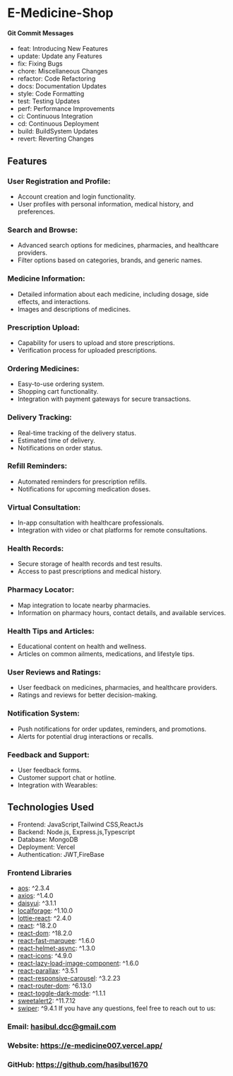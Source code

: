 # E-Medicine-Shop

#### Git Commit Messages

- feat: Introducing New Features
- update: Update any Features
- fix: Fixing Bugs
- chore: Miscellaneous Changes
- refactor: Code Refactoring
- docs: Documentation Updates
- style: Code Formatting
- test: Testing Updates
- perf: Performance Improvements
- ci: Continuous Integration
- cd: Continuous Deployment
- build: BuildSystem Updates
- revert: Reverting Changes

## Features

### User Registration and Profile:
  -  Account creation and login functionality.
  -  User profiles with personal information, medical history, and preferences.

### Search and Browse:
  -  Advanced search options for medicines, pharmacies, and healthcare providers.
  -  Filter options based on categories, brands, and generic names.

### Medicine Information:
  -  Detailed information about each medicine, including dosage, side effects, and interactions.
  -  Images and descriptions of medicines.

### Prescription Upload:
  -  Capability for users to upload and store prescriptions.
  -  Verification process for uploaded prescriptions.

### Ordering Medicines:
  -  Easy-to-use ordering system.
  -  Shopping cart functionality.
  -  Integration with payment gateways for secure transactions.

### Delivery Tracking:
  -  Real-time tracking of the delivery status.
  -  Estimated time of delivery.
  -  Notifications on order status.

### Refill Reminders:
  -  Automated reminders for prescription refills.
  -  Notifications for upcoming medication doses.

### Virtual Consultation:
  -  In-app consultation with healthcare professionals.
  -  Integration with video or chat platforms for remote consultations.

### Health Records:
  -  Secure storage of health records and test results.
  -  Access to past prescriptions and medical history.

### Pharmacy Locator:
   - Map integration to locate nearby pharmacies.
   - Information on pharmacy hours, contact details, and available services.

### Health Tips and Articles:
  -  Educational content on health and wellness.
  -  Articles on common ailments, medications, and lifestyle tips.

### User Reviews and Ratings:
  -  User feedback on medicines, pharmacies, and healthcare providers.
  -  Ratings and reviews for better decision-making.

### Notification System:
  -  Push notifications for order updates, reminders, and promotions.
  -  Alerts for potential drug interactions or recalls.

### Feedback and Support:
   - User feedback forms.
   - Customer support chat or hotline.
   - Integration with Wearables:



## Technologies Used

- Frontend: JavaScript,Tailwind CSS,ReactJs
- Backend: Node.js, Express.js,Typescript
- Database: MongoDB
- Deployment: Vercel
- Authentication: JWT,FireBase

### Frontend Libraries

- [aos](https://www.npmjs.com/package/aos): ^2.3.4
- [axios](https://www.npmjs.com/package/axios): ^1.4.0
- [daisyui](https://www.npmjs.com/package/daisyui): ^3.1.1
- [localforage](https://www.npmjs.com/package/localforage): ^1.10.0
- [lottie-react](https://www.npmjs.com/package/lottie-react): ^2.4.0
- [react](https://reactjs.org/): ^18.2.0
- [react-dom](https://reactjs.org/): ^18.2.0
- [react-fast-marquee](https://www.npmjs.com/package/react-fast-marquee): ^1.6.0
- [react-helmet-async](https://www.npmjs.com/package/react-helmet-async): ^1.3.0
- [react-icons](https://www.npmjs.com/package/react-icons): ^4.9.0
- [react-lazy-load-image-component](https://www.npmjs.com/package/react-lazy-load-image-component): ^1.6.0
- [react-parallax](https://www.npmjs.com/package/react-parallax): ^3.5.1
- [react-responsive-carousel](https://www.npmjs.com/package/react-responsive-carousel): ^3.2.23
- [react-router-dom](https://www.npmjs.com/package/react-router-dom): ^6.13.0
- [react-toggle-dark-mode](https://www.npmjs.com/package/react-toggle-dark-mode): ^1.1.1
- [sweetalert2](https://www.npmjs.com/package/sweetalert2): ^11.7.12
- [swiper](https://www.npmjs.com/package/swiper): ^9.4.1
  If you have any questions, feel free to reach out to us:


### Email: hasibul.dcc@gmail.com
### Website: https://e-medicine007.vercel.app/
### GitHub: https://github.com/hasibul1670



